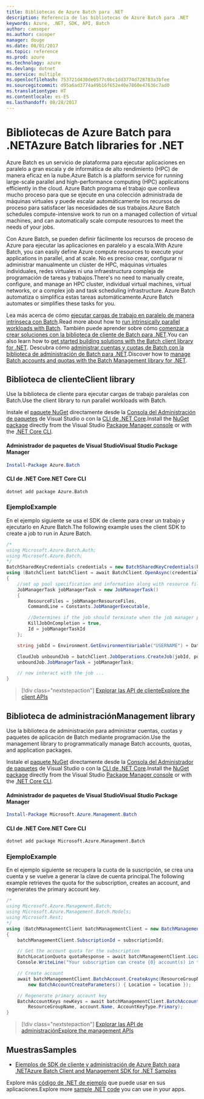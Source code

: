 ```yaml
---
title: Bibliotecas de Azure Batch para .NET
description: Referencia de las bibliotecas de Azure Batch para .NET
keywords: Azure, .NET, SDK, API, Batch
author: camsoper
ms.author: casoper
manager: douge
ms.date: 08/01/2017
ms.topic: reference
ms.prod: azure
ms.technology: azure
ms.devlang: dotnet
ms.service: multiple
ms.openlocfilehash: 753721d430de0577c0bc1dd3774d728783a3bfee
ms.sourcegitcommit: d95a6ad3774a49b16f652e40e7860e47636c7ad0
ms.translationtype: HT
ms.contentlocale: es-ES
ms.lasthandoff: 08/28/2017
---
```

# <a name="azure-batch-libraries-for-net"></a><span data-ttu-id="a5942-104">Bibliotecas de Azure Batch para .NET</span><span class="sxs-lookup"><span data-stu-id="a5942-104">Azure Batch libraries for .NET</span></span>

<span data-ttu-id="a5942-105">Azure Batch es un servicio de plataforma para ejecutar aplicaciones en paralelo a gran escala y de informática de alto rendimiento (HPC) de manera eficaz en la nube.</span><span class="sxs-lookup"><span data-stu-id="a5942-105">Azure Batch is a platform service for running large-scale parallel and high-performance computing (HPC) applications efficiently in the cloud.</span></span> <span data-ttu-id="a5942-106">Azure Batch programa el trabajo que conlleva mucho proceso para que se ejecute en una colección administrada de máquinas virtuales y puede escalar automáticamente los recursos de proceso para satisfacer las necesidades de sus trabajos.</span><span class="sxs-lookup"><span data-stu-id="a5942-106">Azure Batch schedules compute-intensive work to run on a managed collection of virtual machines, and can automatically scale compute resources to meet the needs of your jobs.</span></span>

<span data-ttu-id="a5942-107">Con Azure Batch, se pueden definir fácilmente los recursos de proceso de Azure para ejecutar las aplicaciones en paralelo y a escala.</span><span class="sxs-lookup"><span data-stu-id="a5942-107">With Azure Batch, you can easily define Azure compute resources to execute your applications in parallel, and at scale.</span></span> <span data-ttu-id="a5942-108">No es preciso crear, configurar ni administrar manualmente un clúster de HPC, máquinas virtuales individuales, redes virtuales ni una infraestructura compleja de programación de tareas y trabajos.</span><span class="sxs-lookup"><span data-stu-id="a5942-108">There's no need to manually create, configure, and manage an HPC cluster, individual virtual machines, virtual networks, or a complex job and task scheduling infrastructure.</span></span> <span data-ttu-id="a5942-109">Azure Batch automatiza o simplifica estas tareas automáticamente.</span><span class="sxs-lookup"><span data-stu-id="a5942-109">Azure Batch automates or simplifies these tasks for you.</span></span>

<span data-ttu-id="a5942-110">Lea más acerca de cómo [ejecutar cargas de trabajo en paralelo de manera intrínseca con Batch](/azure/batch/batch-technical-overview).</span><span class="sxs-lookup"><span data-stu-id="a5942-110">Read more about how to [run intrinsically parallel workloads with Batch](/azure/batch/batch-technical-overview).</span></span> <span data-ttu-id="a5942-111">También puede aprender sobre cómo [comenzar a crear soluciones con la biblioteca de cliente de Batch para .NET](/azure/batch/batch-dotnet-get-started).</span><span class="sxs-lookup"><span data-stu-id="a5942-111">You can also learn how to [get started building solutions with the Batch client library for .NET](/azure/batch/batch-dotnet-get-started).</span></span> <span data-ttu-id="a5942-112">Descubra cómo [administrar cuentas y cuotas de Batch con la biblioteca de administración de Batch para .NET](/azure/batch/batch-management-dotnet).</span><span class="sxs-lookup"><span data-stu-id="a5942-112">Discover how to [manage Batch accounts and quotas with the Batch Management library for .NET](/azure/batch/batch-management-dotnet).</span></span>

## <a name="client-library"></a><span data-ttu-id="a5942-113">Biblioteca de cliente</span><span class="sxs-lookup"><span data-stu-id="a5942-113">Client library</span></span>

<span data-ttu-id="a5942-114">Use la biblioteca de cliente para ejecutar cargas de trabajo paralelas con Batch.</span><span class="sxs-lookup"><span data-stu-id="a5942-114">Use the client library to run parallel workloads with Batch.</span></span>

<span data-ttu-id="a5942-115">Instale el [paquete NuGet](https://www.nuget.org/packages/Azure.Batch) directamente desde la [Consola del Administración de paquetes][PackageManager] de Visual Studio o con la [CLI de .NET Core][DotNetCLI].</span><span class="sxs-lookup"><span data-stu-id="a5942-115">Install the [NuGet package](https://www.nuget.org/packages/Azure.Batch) directly from the Visual Studio [Package Manager console][PackageManager] or with the [.NET Core CLI][DotNetCLI].</span></span>

#### <a name="visual-studio-package-manager"></a><span data-ttu-id="a5942-116">Administrador de paquetes de Visual Studio</span><span class="sxs-lookup"><span data-stu-id="a5942-116">Visual Studio Package Manager</span></span>

```powershell
Install-Package Azure.Batch
```

#### <a name="net-core-cli"></a><span data-ttu-id="a5942-117">CLI de .NET Core</span><span class="sxs-lookup"><span data-stu-id="a5942-117">.NET Core CLI</span></span>

```bash
dotnet add package Azure.Batch
```

### <a name="example"></a><span data-ttu-id="a5942-118">Ejemplo</span><span class="sxs-lookup"><span data-stu-id="a5942-118">Example</span></span>

<span data-ttu-id="a5942-119">En el ejemplo siguiente se usa el SDK de cliente para crear un trabajo y ejecutarlo en Azure Batch.</span><span class="sxs-lookup"><span data-stu-id="a5942-119">The following example uses the client SDK to create a job to run in Azure Batch.</span></span>

```csharp
/*
using Microsoft.Azure.Batch.Auth;
using Microsoft.Azure.Batch;
*/
BatchSharedKeyCredentials credentials = new BatchSharedKeyCredentials(batchUrl, accountName, accountKey);
using (BatchClient batchClient = await BatchClient.OpenAsync(credentials))
{
    //set up pool specification and information along with resource files here
    JobManagerTask jobManagerTask = new JobManagerTask()
    {
        ResourceFiles = jobManagerResourceFiles,
        CommandLine = Constants.JobManagerExecutable,

        //Determines if the job should terminate when the job manager process exits.
        KillJobOnCompletion = true,
        Id = jobManagerTaskId
    };

    string jobId = Environment.GetEnvironmentVariable("USERNAME") + DateTime.UtcNow.ToString("yyyyMMdd-HHmmss");

    CloudJob unboundJob = batchClient.JobOperations.CreateJob(jobId, poolInformation);
    unboundJob.JobManagerTask = jobManagerTask;

    // now interact with the job ...
}
```

> [!div class="nextstepaction"]
> [<span data-ttu-id="a5942-120">Explorar las API de cliente</span><span class="sxs-lookup"><span data-stu-id="a5942-120">Explore the client APIs</span></span>](/dotnet/api/overview/azure/batch/client)

## <a name="management-library"></a><span data-ttu-id="a5942-121">Biblioteca de administración</span><span class="sxs-lookup"><span data-stu-id="a5942-121">Management library</span></span>

<span data-ttu-id="a5942-122">Use la biblioteca de administración para administrar cuentas, cuotas y paquetes de aplicación de Batch mediante programación.</span><span class="sxs-lookup"><span data-stu-id="a5942-122">Use the management library to programmatically manage Batch accounts, quotas, and application packages.</span></span>

<span data-ttu-id="a5942-123">Instale el [paquete NuGet](https://www.nuget.org/packages/Microsoft.Azure.Management.Batch) directamente desde la [Consola del Administrador de paquetes][PackageManager] de Visual Studio o con la [CLI de .NET Core][DotNetCLI].</span><span class="sxs-lookup"><span data-stu-id="a5942-123">Install the [NuGet package](https://www.nuget.org/packages/Microsoft.Azure.Management.Batch) directly from the Visual Studio [Package Manager console][PackageManager] or with the [.NET Core CLI][DotNetCLI].</span></span>

#### <a name="visual-studio-package-manager"></a><span data-ttu-id="a5942-124">Administrador de paquetes de Visual Studio</span><span class="sxs-lookup"><span data-stu-id="a5942-124">Visual Studio Package Manager</span></span>

```powershell
Install-Package Microsoft.Azure.Management.Batch
```

#### <a name="net-core-cli"></a><span data-ttu-id="a5942-125">CLI de .NET Core</span><span class="sxs-lookup"><span data-stu-id="a5942-125">.NET Core CLI</span></span>

```bash
dotnet add package Microsoft.Azure.Management.Batch
```

### <a name="example"></a><span data-ttu-id="a5942-126">Ejemplo</span><span class="sxs-lookup"><span data-stu-id="a5942-126">Example</span></span>

<span data-ttu-id="a5942-127">En el ejemplo siguiente se recupera la cuota de la suscripción, se crea una cuenta y se vuelve a generar la clave de cuenta principal.</span><span class="sxs-lookup"><span data-stu-id="a5942-127">The following example retrieves the quota for the subscription, creates an account, and regenerates the primary account key.</span></span>

```csharp
/*
using Microsoft.Azure.Management.Batch;
using Microsoft.Azure.Management.Batch.Models;
using Microsoft.Rest;
*/
using (BatchManagementClient batchManagementClient = new BatchManagementClient(new TokenCredentials(accessToken)))
{
    batchManagementClient.SubscriptionId = subscriptionId;

    // Get the account quota for the subscription
    BatchLocationQuota quotaResponse = await batchManagementClient.Location.GetQuotasAsync(location);
    Console.WriteLine("Your subscription can create {0} account(s) in the {1} region.", quotaResponse.AccountQuota, location);

    // Create account
    await batchManagementClient.BatchAccount.CreateAsync(ResourceGroupName, accountName, 
        new BatchAccountCreateParameters() { Location = location });

    // Regenerate primary account key
    BatchAccountKeys newKeys = await batchManagementClient.BatchAccount.RegenerateKeyAsync(
        ResourceGroupName, account.Name, AccountKeyType.Primary);
}
```

> [!div class="nextstepaction"]
> [<span data-ttu-id="a5942-128">Explorar las API de administración</span><span class="sxs-lookup"><span data-stu-id="a5942-128">Explore the management APIs</span></span>](/dotnet/api/overview/azure/batch/management)

## <a name="samples"></a><span data-ttu-id="a5942-129">Muestras</span><span class="sxs-lookup"><span data-stu-id="a5942-129">Samples</span></span>

* [<span data-ttu-id="a5942-130">Ejemplos de SDK de cliente y administración de Azure Batch para .NET</span><span class="sxs-lookup"><span data-stu-id="a5942-130">Azure Batch Client and Management SDK for .NET Samples</span></span>](https://github.com/Azure/azure-batch-samples/tree/master/CSharp)

<span data-ttu-id="a5942-131">Explore más [código de .NET de ejemplo](https://azure.microsoft.com/resources/samples/?platform=dotnet) que puede usar en sus aplicaciones.</span><span class="sxs-lookup"><span data-stu-id="a5942-131">Explore more [sample .NET code](https://azure.microsoft.com/resources/samples/?platform=dotnet) you can use in your apps.</span></span>

[PackageManager]: https://docs.microsoft.com/nuget/tools/package-manager-console
[DotNetCLI]: https://docs.microsoft.com/dotnet/core/tools/dotnet-add-package
